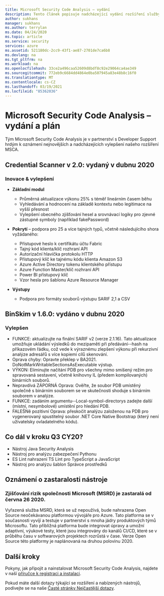 ```yaml
---
title: Microsoft Security Code Analysis – vydání
description: Tento článek popisuje nadcházející vydání rozšíření služby Microsoft Security Code Analysis.
author: sukhans
manager: sukhans
ms.author: terrylan
ms.date: 04/24/2020
ms.topic: article
ms.service: security
services: azure
ms.assetid: 521180dc-2cc9-43f1-ae87-2701de7ca6b8
ms.devlang: na
ms.tgt_pltfrm: na
ms.workload: na
ms.openlocfilehash: 33ce2a496caa52609d8bdf8c92e29064ca4ae349
ms.sourcegitcommit: 772eb9c6684dd4864e0ba507945a83e48b8c16f0
ms.translationtype: MT
ms.contentlocale: cs-CZ
ms.lasthandoff: 03/19/2021
ms.locfileid: "85362036"
---
```

# <a name="microsoft-security-code-analysis-releases-and-roadmap"></a>Microsoft Security Code Analysis – vydání a plán

Tým Microsoft Security Code Analysis je v partnerství s Developer Support hrdým k oznámení nejnovějších a nadcházejících vylepšení našeho rozšíření MSCA.


## <a name="credential-scanner-v20-released-in-april-2020"></a>Credential Scanner v 2.0: vydaný v dubnu 2020

### <a name="innovations--improvements"></a>Inovace & vylepšení

- **Základní modul**

   - Průměrná aktualizace výkonu 25% s téměř lineárním časem běhu
   - Vyhledávání a hodnocení na základě kontextu nebo legitimace na vyšší přesnost
   - Vylepšení obecného zjišťování hesel a srovnávací logiky pro zjevné zástupné symboly (například fakePassword)

- **Pokrytí** – podpora pro 25 a více tajných typů, včetně následujícího shora vyžádaného:

   - Přístupové heslo k certifikátu účtu Fabric
   - Tajný kód klienta/klíč rozhraní API
   - Autorizační hlavička protokolu HTTP
   - Přístupový klíč ke tajnému kódu klienta Amazon S3
   - Azure Active Directory tokenu klientského přístupu
   - Azure Function Master/klíč rozhraní API
   - Power BI přístupový klíč
   - Vzor hesla pro šablonu Azure Resource Manager

- **Výstupy**

   - Podpora pro formáty souborů výstupu SARIF 2,1 a CSV

## <a name="binskim-v160-released-in-april-2020"></a>BinSkim v 1.6.0: vydáno v dubnu 2020

### <a name="improvements"></a>Vylepšen

- FUNKCE: aktualizujte na finální SARIF v2 (verze 2.1.16). Tato aktualizace umožňuje ukládání výsledků do mezipaměti při předávání--hash na příkazovém řádku, což vede k výraznému zlepšení výkonu při rekurzivní analýze adresářů s více kopiemi cílů skenování.
- Oprava chyby: Opravte překlep v BA2021. DoNotMarkWritableSectionsAsExecutable výstup.
- VÝKON: Eliminujte načítání PDB pro všechny mimo smíšený režim pro spravovaná sestavení, včetně knihovny IL (předem kompilovaných) binárních souborů.
- Nepravdivá ZÁPORNÁ Oprava: Ověřte, že soubor PDB umístěný společně s binárním souborem se ve skutečnosti shoduje s binárním souborem v analýze.
- FUNKCE: zadáním argumentu--Local-symbol-directorys zadejte další (místní, nesymbolové) umístění pro hledání PDB.
- FALEŠNě pozitivní Oprava: přeskočit analýzu založenou na PDB pro vygenerovaný spustitelný soubor .NET Core Native Bootstrap (který není uživatelsky ovladatelného kódu).

## <a name="whats-next-in-q3-cy20"></a>Co dál v kroku Q3 CY20?

- Nástroj Java Security Analysis
- Nástroj pro analýzu zabezpečení Pythonu
- ES Lint nahrazení TS Lint pro TypeScript a JavaScript
- Nástroj pro analýzu šablon Správce prostředků

## <a name="tool-deprecation-notification"></a>Oznámení o zastaralosti nástroje

### <a name="microsoft-security-risk-detection-msrd-is-deprecated-on-june-26-2020"></a>Zjišťování rizik společnosti Microsoft (MSRD) je zastaralá od června 26 2020.

Vyřazená služba MSRD, která se už nepoužívá, bude nahrazena Open Source neočekávanou platformou vývojáře pro Azure. Tato platforma se v současnosti vyvíjí a testuje v partnerství s mnoha jádry produktových týmů Microsoftu. Tato přibližná platforma bude integrovat úpravy a umožní adaptivní, výukové testy, které jsou integrovány do kanálů CI/CD, které se v průběhu času v softwarových projektech rozrůstá v čase. Verze Open Source této platformy je naplánovaná na druhou polovinu 2020.

## <a name="next-steps"></a>Další kroky

Pokyny, jak připojit a nainstalovat Microsoft Security Code Analysis, najdete v naší [příručce k registraci a instalaci](security-code-analysis-onboard.md).

Pokud máte další dotazy týkající se rozšíření a nabízených nástrojů, podívejte se na naše [Časté stránky Nejčastější dotazy](security-code-analysis-faq.md).
